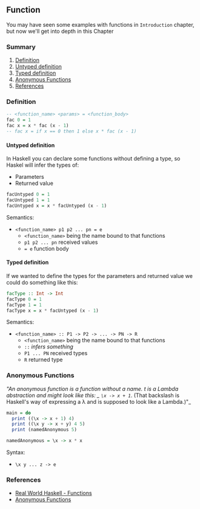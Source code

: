 ## Function
You may have seen some examples with functions in `Introduction` chapter, but now we'll get into depth in this Chapter

### Summary
1. [Definition](#definition)
  1. [Untyped definition](#untyped-definition)
  2. [Typed definition](#typed-definition)
2. [Anonymous Functions](#anonymous-functions)
9. [References](#references)

### Definition

```haskell
-- <function_name> <params> = <function_body>
fac 0 = 1
fac x = x * fac (x - 1)
-- fac x = if x == 0 then 1 else x * fac (x - 1)
```

#### Untyped definition
In Haskell you can declare some functions without defining a type, so Haskel will infer the types of:
- Parameters
- Returned value
```haskell
facUntyped 0 = 1
facUntyped 1 = 1
facUntyped x = x * facUntyped (x - 1)
```

Semantics:
- `<function_name> p1 p2 ... pn = e`
  - `<function_name>` being the name bound to that functions
  - `p1 p2 ... pn` received values
  - `= e` function body

#### Typed definition
If we wanted to define the types for the parameters and returned value we could do something like this:
```haskell
facType :: Int -> Int
facType 0 = 1
facType 1 = 1
facType x = x * facUntyped (x - 1)
```

Semantics:
- `<function_name> :: P1 -> P2 -> ... -> PN -> R`
  - `<function_name>` being the name bound to that functions
  - `::` _infers something_
  - `P1 ... PN` received types
  - `R` returned type

### Anonymous Functions
_"An anonymous function is a function without a name. t is a Lambda abstraction and might look like this: _ `\x -> x + 1`_. (That backslash is Haskell's way of expressing a λ and is supposed to look like a Lambda.)"_

```haskell
main = do
  print ((\x -> x + 1) 4)
  print ((\x y -> x + y) 4 5)
  print (namedAnonymous 5)

namedAnonymous = \x -> x * x
```

Syntax:
- `\x y ... z -> e`

### References
- [Real World Haskell - Functions](http://book.realworldhaskell.org/read/types-and-functions.html)
- [Anonymous Functions](https://wiki.haskell.org/Anonymous_function)
